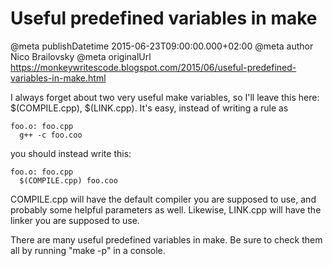 # Useful predefined variables in make

@meta publishDatetime 2015-06-23T09:00:00.000+02:00
@meta author Nico Brailovsky
@meta originalUrl https://monkeywritescode.blogspot.com/2015/06/useful-predefined-variables-in-make.html

I always forget about two very useful make variables, so I'll leave this here: $(COMPILE.cpp), $(LINK.cpp).
It's easy, instead of writing a rule as

```
foo.o: foo.cpp
  g++ -c foo.coo
```

you should instead write this:

```
foo.o: foo.cpp
  $(COMPILE.cpp) foo.coo
```

COMPILE.cpp will have the default compiler you are supposed to use, and probably some helpful parameters as well. Likewise, LINK.cpp will have the linker you are supposed to use.

There are many useful predefined variables in make. Be sure to check them all by running "make -p" in a console.

